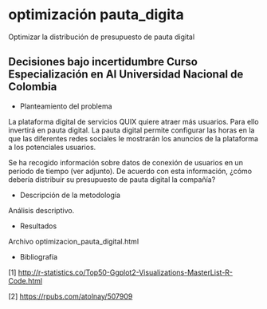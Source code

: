 # optimización pauta_digita
Optimizar la distribución de presupuesto de pauta digital 

Decisiones bajo incertidumbre
Curso Especialización en AI Universidad Nacional de Colombia
----

+ Planteamiento del problema

La plataforma digital de servicios QUIX quiere atraer más usuarios. Para ello invertirá en pauta digital. La pauta digital permite configurar las horas en la que las diferentes redes sociales le mostrarán los anuncios de la plataforma a los potenciales usuarios. 

Se ha recogido información sobre datos de conexión de usuarios en un periodo de tiempo (ver adjunto). De acuerdo con esta información, ¿cómo debería distribuir su presupuesto de pauta digital la compañía?

* Descripción de la metodología

Análisis descriptivo.

* Resultados

Archivo optimizacion_pauta_digital.html

+ Bibliografía

[1] http://r-statistics.co/Top50-Ggplot2-Visualizations-MasterList-R-Code.html

[2] https://rpubs.com/atolnay/507909


